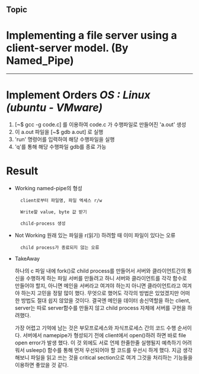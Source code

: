 ## Topic 
# Implementing a file server using a client-server model. (By Named_Pipe)
-----------------------------------------------------------------------------------

# Implement Orders *OS : Linux (ubuntu - VMware)*
1. [~$ gcc -g code.c] 를 이용하여 code.c 가 수행파일로 만들어진 'a.out' 생성
2. 이 a.out 파일을 [~$ gdb a.out] 로 실행
3. 'run' 명령어를 입력하여 해당 수행파일을 실행
4. 'q'를 통해 해당 수행파일 gdb를 종료 가능

# Result
- Working
        named-pipe의 형성
        
        client로부터 파일명, 파일 엑세스 r/w
        
        Write할 value, byte 값 받기
        
        child-process 생성

- Not Working
        원래 있는 파일을 r(읽기) 하려할 때 이미 파일이 있다는 오류

        child process가 종료되지 않는 오류

- TakeAway

     하나의 c 파일 내에 fork()로 child process를 만들어서 서버와 클라이언트간의 통신을 수행하게 하는 파일 서버를 만들려고 하니 서버와 클라이언트를 각각 함수로 만들어야 할지, 아니면 메인을 서버라고 여겨야 하는지 아니면 클라이언트라고 여겨야 하는지 고민을 정말 많이 했다. 무엇으로 했어도 각각의 방법은 있었겠지만 어떠한 방법도 절대 쉽지 않았을 것이다. 결국엔 메인을 데이터 송신역할을 하는 client, server는 따로 server함수를 만들지 않고 child process 자체에 서버를 구현을 하려했다.

     가장 어렵고 기억에 남는 것은 부모프로세스와 자식프로세스 간의 코드 수행 순서이다. 서버에서 namepipe가 형성되기 전에 client에서 open()하려 하면 바로 file open error가 발생 했다. 이 것 외에도 서로 언제 한줄한줄 실행될지 예측하기 어려워서 usleep() 함수를 통해 먼저 우선되어야 할 코드를 우선시 하게 했다. 지금 생각해보니 파일을 읽고 쓰는 것을 critical section으로 여겨 그것을 처리하는 기능들을 이용하면 좋았을 것 같다.
